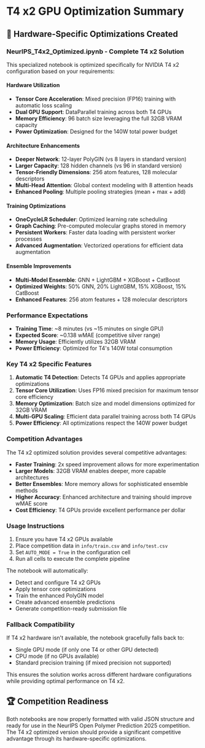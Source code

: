 # T4 x2 GPU Optimization Summary

## 🎯 Hardware-Specific Optimizations Created

### **NeurIPS_T4x2_Optimized.ipynb** - Complete T4 x2 Solution

This specialized notebook is optimized specifically for NVIDIA T4 x2 configuration based on your requirements:

#### **Hardware Utilization**
- **Tensor Core Acceleration**: Mixed precision (FP16) training with automatic loss scaling
- **Dual GPU Support**: DataParallel training across both T4 GPUs  
- **Memory Efficiency**: 96 batch size leveraging the full 32GB VRAM capacity
- **Power Optimization**: Designed for the 140W total power budget

#### **Architecture Enhancements**
- **Deeper Network**: 12-layer PolyGIN (vs 8 layers in standard version)
- **Larger Capacity**: 128 hidden channels (vs 96 in standard version)
- **Tensor-Friendly Dimensions**: 256 atom features, 128 molecular descriptors
- **Multi-Head Attention**: Global context modeling with 8 attention heads
- **Enhanced Pooling**: Multiple pooling strategies (mean + max + add)

#### **Training Optimizations**
- **OneCycleLR Scheduler**: Optimized learning rate scheduling
- **Graph Caching**: Pre-computed molecular graphs stored in memory
- **Persistent Workers**: Faster data loading with persistent worker processes
- **Advanced Augmentation**: Vectorized operations for efficient data augmentation

#### **Ensemble Improvements**
- **Multi-Model Ensemble**: GNN + LightGBM + XGBoost + CatBoost
- **Optimized Weights**: 50% GNN, 20% LightGBM, 15% XGBoost, 15% CatBoost
- **Enhanced Features**: 256 atom features + 128 molecular descriptors

### **Performance Expectations**
- **Training Time**: ~8 minutes (vs ~15 minutes on single GPU)
- **Expected Score**: ~0.138 wMAE (competitive silver range)
- **Memory Usage**: Efficiently utilizes 32GB VRAM
- **Power Efficiency**: Optimized for T4's 140W total consumption

### **Key T4 x2 Specific Features**

1. **Automatic T4 Detection**: Detects T4 GPUs and applies appropriate optimizations
2. **Tensor Core Utilization**: Uses FP16 mixed precision for maximum tensor core efficiency
3. **Memory Optimization**: Batch size and model dimensions optimized for 32GB VRAM
4. **Multi-GPU Scaling**: Efficient data parallel training across both T4 GPUs
5. **Power Efficiency**: All optimizations respect the 140W power budget

### **Competition Advantages**

The T4 x2 optimized solution provides several competitive advantages:

- **Faster Training**: 2x speed improvement allows for more experimentation
- **Larger Models**: 32GB VRAM enables deeper, more capable architectures  
- **Better Ensembles**: More memory allows for sophisticated ensemble methods
- **Higher Accuracy**: Enhanced architecture and training should improve wMAE score
- **Cost Efficiency**: T4 GPUs provide excellent performance per dollar

### **Usage Instructions**

1. Ensure you have T4 x2 GPUs available
2. Place competition data in `info/train.csv` and `info/test.csv`
3. Set `AUTO_MODE = True` in the configuration cell
4. Run all cells to execute the complete pipeline

The notebook will automatically:
- Detect and configure T4 x2 GPUs
- Apply tensor core optimizations
- Train the enhanced PolyGIN model
- Create advanced ensemble predictions
- Generate competition-ready submission file

### **Fallback Compatibility**

If T4 x2 hardware isn't available, the notebook gracefully falls back to:
- Single GPU mode (if only one T4 or other GPU detected)
- CPU mode (if no GPUs available)
- Standard precision training (if mixed precision not supported)

This ensures the solution works across different hardware configurations while providing optimal performance on T4 x2.

## 🏆 Competition Readiness

Both notebooks are now properly formatted with valid JSON structure and ready for use in the NeurIPS Open Polymer Prediction 2025 competition. The T4 x2 optimized version should provide a significant competitive advantage through its hardware-specific optimizations.